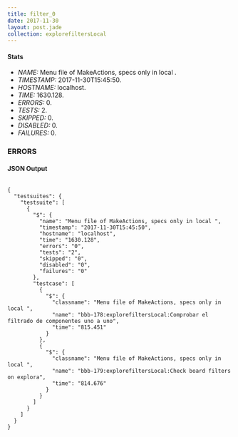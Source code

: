 ```yaml
---
title: filter_0
date: 2017-11-30
layout: post.jade
collection: explorefiltersLocal
---
```


#### Stats
- *NAME:* Menu file of MakeActions, specs only in local .
- *TIMESTAMP:* 2017-11-30T15:45:50.
- *HOSTNAME:* localhost.
- *TIME:* 1630.128.
- *ERRORS:* 0.
- *TESTS:* 2.
- *SKIPPED:* 0.
- *DISABLED:* 0.
- *FAILURES:* 0.


### ERRORS


<h4>JSON Output</h4>
<pre><code class="language-json">
{
  "testsuites": {
    "testsuite": [
      {
        "$": {
          "name": "Menu file of MakeActions, specs only in local ",
          "timestamp": "2017-11-30T15:45:50",
          "hostname": "localhost",
          "time": "1630.128",
          "errors": "0",
          "tests": "2",
          "skipped": "0",
          "disabled": "0",
          "failures": "0"
        },
        "testcase": [
          {
            "$": {
              "classname": "Menu file of MakeActions, specs only in local ",
              "name": "bbb-178:explorefiltersLocal:Comprobar el filtrado de componentes uno a uno",
              "time": "815.451"
            }
          },
          {
            "$": {
              "classname": "Menu file of MakeActions, specs only in local ",
              "name": "bbb-179:explorefiltersLocal:Check board filters on explora",
              "time": "814.676"
            }
          }
        ]
      }
    ]
  }
}
</code></pre>